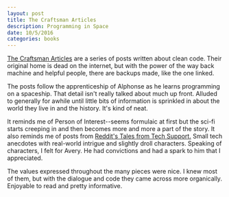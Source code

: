 ```yaml
---
layout: post
title: The Craftsman Articles
description: Programming in Space
date: 10/5/2016
categories: books
---
```


[The Craftsman Articles](https://github.com/sensui/the-craftsman-book/tree/master/) are a series of posts written about clean code. Their original home is dead on the internet, but with the power of the way back machine and helpful people, there are backups made, like the one linked.

The posts follow the apprenticeship of Alphonse as he learns programming on a spaceship. That detail isn't really talked about much up front. Alluded to generally for awhile until little bits of information is sprinkled in about the world they live in and the history. It's kind of neat.

It reminds me of Person of Interest--seems formulaic at first but the sci-fi starts creeping in and then becomes more and more  a part of the story. It also reminds me of posts from [Reddit's Tales from Tech Support.](https://www.reddit.com/r/talesfromtechsupport) Small tech anecdotes with real-world intrigue and slightly droll characters. Speaking of characters, I felt for Avery. He had convictions and had a spark to him that I appreciated.

The values expressed throughout the many pieces were nice. I knew most of them, but with the dialogue and code they came across more organically. Enjoyable to read and pretty informative.
